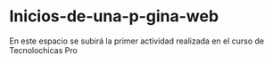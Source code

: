 # Inicios-de-una-p-gina-web
En este espacio se subirá la primer actividad realizada en el curso de Tecnolochicas Pro 
